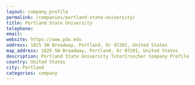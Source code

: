 ```yaml
---
layout: company_profile
permalink: /companies/portland-state-university/
title: Portland State University
telephone: 
email: 
website: https://www.pdx.edu
address: 1825 SW Broadway, Portland, Or 97201, United States
map_address: 1825 SW Broadway, Portland, Or 97201, United States
description: Portland State University TutorCruncher Company Profile
country: United States
city: Portland
categories: company
---
```


